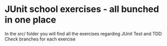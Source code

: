 # JUnit school exercises - all bunched in one place
In the src/ folder you will find all the exercises regarding JUnit Test and TDD
Check branches for each exercise

